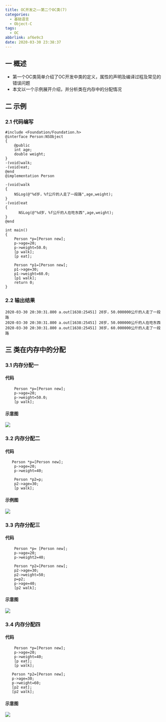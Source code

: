 ```yaml
---
title: OC开发之——第二个OC类(7)
categories:
  - 基础语言
  - Object-C
tags:
  - OC
abbrlink: af6e9c3
date: 2020-03-30 23:38:37
---
```

## 一 概述

* 第一个OC类简单介绍了OC开发中类的定义，属性的声明及编译过程及常见的错误问题
* 本文以一个示例展开介绍，并分析类在内存中的分配情况

<!--more-->

## 二 示例
### 2.1 代码编写
```
#include <Foundation/Foundation.h>
@interface Person:NSObject
{
    @public
    int age;
    double weight;
}
-(void)walk;
-(void)eat;
@end
@implementation Person

-(void)walk
{
    NSLog(@"%d岁，%f公斤的人走了一段路",age,weight);
}
-(void)eat
{
      NSLog(@"%d岁，%f公斤的人在吃东西",age,weight);
}
@end

int main()
{
    Person *p=[Person new];
    p->age=20;
    p->weight=50.0;
    [p walk];
    [p eat];
    
    Person *p1=[Person new];
    p1->age=30;
    p1->weight=60.0;
    [p1 walk];
    return 0;
}
```

### 2.2 输出结果

```
2020-03-30 20:30:31.800 a.out[1638:25451] 20岁，50.000000公斤的人走了一段路
2020-03-30 20:30:31.800 a.out[1638:25451] 20岁，50.000000公斤的人在吃东西
2020-03-30 20:30:31.800 a.out[1638:25451] 30岁，60.000000公斤的人走了一段路
```

## 三 类在内存中的分配

### 3.1 内存分配一

#### 代码

```
    Person *p=[Person new];
    p->age=20;
    p->weight=50.0;
    [p walk];
```

#### 示意图

![][1]

### 3.2 内存分配二

#### 代码

```
   Person *p=[Person new];
    p->age=20;
    p->weight=40;
    
    Person *p2=p;
    p2->age=30;
    [p walk];
```

#### 示例图
![][2]
### 3.3 内存分配三
#### 代码

```
    Person *p= [Person new];
    p->age=20;
    p->weight2=40;
    
    Person *p2=[Person new];
    p2->age=30;
    p2->weight=50;
    p=p2;
    p->age=40;
    [p2 walk];
```

#### 示意图
![][3]

### 3.4 内存分配四
#### 代码

```
	Person *p=[Person new];
	p->age=20;
	p->weight=40;
	[p eat];
	[p walk];
    
   Person *p2=[Person new];
   p->age=30;
   p->weight=60;
   [p2 eat];
   [p2 walk];
```

#### 示意图

![][4]

[1]:https://cdn.jsdelivr.net/gh/pgzxc/CDN/blog-image//oc-memory-allocation-1.png
[2]:https://cdn.jsdelivr.net/gh/pgzxc/CDN/blog-image//oc-memory-allocation-2.png
[3]:https://cdn.jsdelivr.net/gh/pgzxc/CDN/blog-image//oc-memory-allocation-3.png
[4]:https://cdn.jsdelivr.net/gh/pgzxc/CDN/blog-image//oc-memory-allocation-4.png
